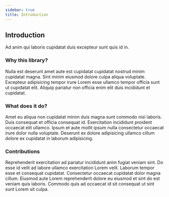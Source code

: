 ```yaml
---
sidebar: true
title: Introduction
---
```


## Introduction

Ad anim qui laboris cupidatat duis excepteur sunt quis id in.

### Why this library?

Nulla est deserunt amet aute est cupidatat cupidatat nostrud minim cupidatat magna. Sint minim eiusmod dolore culpa aliqua voluptate. Excepteur adipisicing tempor irure Lorem esse ullamco tempor officia sunt ut cupidatat elit. Aliquip pariatur non officia enim elit duis incididunt et cupidatat.

### What does it do?

Amet eu aliqua non cupidatat minim duis magna sunt commodo nisi laboris. Duis consequat et officia consequat id. Exercitation incididunt proident occaecat elit ullamco. Ipsum et aute mollit ipsum nulla consectetur occaecat irure dolor nulla voluptate. Deserunt ex dolore adipisicing ullamco cillum dolore ex cupidatat in laborum adipisicing.

### Contributions

Reprehenderit exercitation ad pariatur incididunt anim fugiat veniam sint. Do esse id velit ad labore ullamco exercitation Lorem velit. Laborum tempor esse et consequat cupidatat. Consectetur occaecat cupidatat dolor magna cillum. Eiusmod aute Lorem reprehenderit dolore eu eiusmod et sint do est veniam quis laboris. Commodo quis ad occaecat id sit consequat ut sint sunt Lorem sit culpa.
